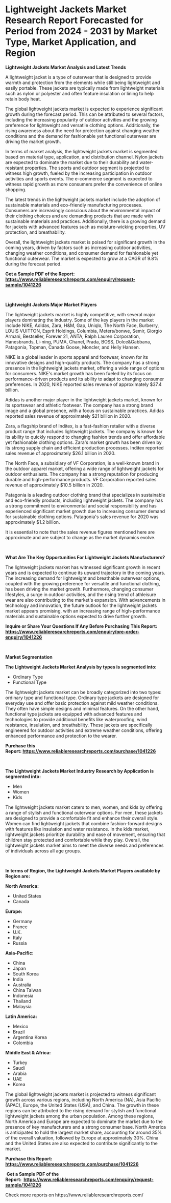 <p><h1>Lightweight Jackets Market Research Report Forecasted for Period from 2024 -  2031 by Market Type, Market Application, and Region</h1></p><p><strong>Lightweight Jackets Market Analysis and Latest Trends</strong></p>
<p><p>A lightweight jacket is a type of outerwear that is designed to provide warmth and protection from the elements while still being lightweight and easily portable. These jackets are typically made from lightweight materials such as nylon or polyester and often feature insulation or lining to help retain body heat.</p><p>The global lightweight jackets market is expected to experience significant growth during the forecast period. This can be attributed to several factors, including the increasing popularity of outdoor activities and the growing preference for lightweight and versatile clothing options. Additionally, the rising awareness about the need for protection against changing weather conditions and the demand for fashionable yet functional outerwear are driving the market growth.</p><p>In terms of market analysis, the lightweight jackets market is segmented based on material type, application, and distribution channel. Nylon jackets are expected to dominate the market due to their durability and water-resistant properties. The sports and outdoor segment is projected to witness high growth, fueled by the increasing participation in outdoor activities and sports events. The e-commerce segment is expected to witness rapid growth as more consumers prefer the convenience of online shopping.</p><p>The latest trends in the lightweight jackets market include the adoption of sustainable materials and eco-friendly manufacturing processes. Consumers are increasingly conscious about the environmental impact of their clothing choices and are demanding products that are made with sustainable materials and practices. Additionally, there is a growing demand for jackets with advanced features such as moisture-wicking properties, UV protection, and breathability.</p><p>Overall, the lightweight jackets market is poised for significant growth in the coming years, driven by factors such as increasing outdoor activities, changing weather conditions, and consumer demand for fashionable yet functional outerwear. The market is expected to grow at a CAGR of 9.8% during the forecast period.</p></p>
<p><strong>Get a Sample PDF of the Report:&nbsp; <a href="https://www.reliableresearchreports.com/enquiry/request-sample/1041226">https://www.reliableresearchreports.com/enquiry/request-sample/1041226</a></strong></p>
<p>&nbsp;</p>
<p><strong>Lightweight Jackets Major Market Players</strong></p>
<p><p>The lightweight jackets market is highly competitive, with several major players dominating the industry. Some of the key players in the market include NIKE, Adidas, Zara, H&M, Gap, Uniqlo, The North Face, Burberry, LOUIS VUITTON, Esprit Holdings, Columbia, Meters/bonwe, Semir, Giorgio Armani, Bestseller, Forever 21, ANTA, Ralph Lauren Corporation, Hanesbrands, Li-ning, PUMA, Chanel, Prada, BOSS, Dolce&Gabbana, Patagonia, Topman, Canada Goose, Moncler, and Helly Hansen.</p><p>NIKE is a global leader in sports apparel and footwear, known for its innovative designs and high-quality products. The company has a strong presence in the lightweight jackets market, offering a wide range of options for consumers. NIKE's market growth has been fueled by its focus on performance-driven products and its ability to adapt to changing consumer preferences. In 2020, NIKE reported sales revenue of approximately $37.4 billion.</p><p>Adidas is another major player in the lightweight jackets market, known for its sportswear and athletic footwear. The company has a strong brand image and a global presence, with a focus on sustainable practices. Adidas reported sales revenue of approximately $21 billion in 2020.</p><p>Zara, a flagship brand of Inditex, is a fast-fashion retailer with a diverse product range that includes lightweight jackets. The company is known for its ability to quickly respond to changing fashion trends and offer affordable yet fashionable clothing options. Zara's market growth has been driven by its strong supply chain and efficient production processes. Inditex reported sales revenue of approximately $26.1 billion in 2020.</p><p>The North Face, a subsidiary of VF Corporation, is a well-known brand in the outdoor apparel market, offering a wide range of lightweight jackets for outdoor enthusiasts. The company has a strong reputation for producing durable and high-performance products. VF Corporation reported sales revenue of approximately $10.5 billion in 2020.</p><p>Patagonia is a leading outdoor clothing brand that specializes in sustainable and eco-friendly products, including lightweight jackets. The company has a strong commitment to environmental and social responsibility and has experienced significant market growth due to increasing consumer demand for sustainable clothing options. Patagonia's sales revenue for 2020 was approximately $1.2 billion.</p><p>It is essential to note that the sales revenue figures mentioned here are approximate and are subject to change as the market dynamics evolve.</p></p>
<p>&nbsp;</p>
<p><strong>What Are The Key Opportunities For Lightweight Jackets Manufacturers?</strong></p>
<p><p>The lightweight jackets market has witnessed significant growth in recent years and is expected to continue its upward trajectory in the coming years. The increasing demand for lightweight and breathable outerwear options, coupled with the growing preference for versatile and functional clothing, has been driving the market growth. Furthermore, changing consumer lifestyles, a surge in outdoor activities, and the rising trend of athleisure wear are also contributing to the market's expansion. With advancements in technology and innovation, the future outlook for the lightweight jackets market appears promising, with an increasing range of high-performance materials and sustainable options expected to drive further growth.</p></p>
<p><strong>Inquire or Share Your Questions If Any Before Purchasing This Report: <a href="https://www.reliableresearchreports.com/enquiry/pre-order-enquiry/1041226">https://www.reliableresearchreports.com/enquiry/pre-order-enquiry/1041226</a></strong></p>
<p>&nbsp;</p>
<p><strong>Market Segmentation</strong></p>
<p><strong>The Lightweight Jackets Market Analysis by types is segmented into:</strong></p>
<p><ul><li>Ordinary Type</li><li>Functional Type</li></ul></p>
<p><p>The lightweight jackets market can be broadly categorized into two types: ordinary type and functional type. Ordinary type jackets are designed for everyday use and offer basic protection against mild weather conditions. They often have simple designs and minimal features. On the other hand, functional type jackets are equipped with advanced features and technologies to provide additional benefits like waterproofing, wind resistance, insulation, and breathability. These jackets are specifically engineered for outdoor activities and extreme weather conditions, offering enhanced performance and protection to the wearer.</p></p>
<p><strong>Purchase this Report:&nbsp;<a href="https://www.reliableresearchreports.com/purchase/1041226">https://www.reliableresearchreports.com/purchase/1041226</a></strong></p>
<p>&nbsp;</p>
<p><strong>The Lightweight Jackets Market Industry Research by Application is segmented into:</strong></p>
<p><ul><li>Men</li><li>Women</li><li>Kids</li></ul></p>
<p><p>The lightweight jackets market caters to men, women, and kids by offering a range of stylish and functional outerwear options. For men, these jackets are designed to provide a comfortable fit and enhance their overall style. Women can find lightweight jackets that combine fashion-forward designs with features like insulation and water resistance. In the kids market, lightweight jackets prioritize durability and ease of movement, ensuring that children stay protected and comfortable while they play. Overall, the lightweight jackets market aims to meet the diverse needs and preferences of individuals across all age groups.</p></p>
<p>&nbsp;</p>
<p><strong>In terms of Region, the Lightweight Jackets Market Players available by Region are:</strong></p>
<p>
    <p> <strong> North America: </strong>
        <ul>
            <li>United States</li>
            <li>Canada</li>
        </ul>
        </p> 
    <p> <strong> Europe: </strong>
        <ul>
            <li>Germany</li>
            <li>France</li>
            <li>U.K.</li>
            <li>Italy</li>
            <li>Russia</li>
        </ul>
        </p> 
    <p> <strong> Asia-Pacific: </strong>
        <ul>
            <li>China</li>
            <li>Japan</li>
            <li>South Korea</li>
            <li>India</li>
            <li>Australia</li>
            <li>China Taiwan</li>
            <li>Indonesia</li>
            <li>Thailand</li>
            <li>Malaysia</li>
        </ul>
        </p> 
    <p> <strong> Latin America: </strong>
        <ul>
            <li>Mexico</li>
            <li>Brazil</li>
            <li>Argentina Korea</li>
            <li>Colombia</li>
        </ul>
        </p> 
    <p> <strong> Middle East & Africa: </strong>
        <ul>
            <li>Turkey</li>
            <li>Saudi</li>
            <li>Arabia</li>
            <li>UAE</li>
            <li>Korea</li>
        </ul>
    </p>
    </p>
<p><p>The global lightweight jackets market is projected to witness significant growth across various regions, including North America (NA), Asia Pacific (APAC), Europe, the United States (USA), and China. The growth in these regions can be attributed to the rising demand for stylish and functional lightweight jackets among the urban population. Among these regions, North America and Europe are expected to dominate the market due to the presence of key manufacturers and a strong consumer base. North America is anticipated to hold the largest market share, accounting for around 35% of the overall valuation, followed by Europe at approximately 30%. China and the United States are also expected to contribute significantly to the market.</p></p>
<p><strong>Purchase this Report: <a href="https://www.reliableresearchreports.com/purchase/1041226">https://www.reliableresearchreports.com/purchase/1041226</a></strong></p>
<p>&nbsp;<strong>Get a Sample PDF of the Report:&nbsp;&nbsp;<a href="https://www.reliableresearchreports.com/enquiry/request-sample/1041226">https://www.reliableresearchreports.com/enquiry/request-sample/1041226</a></strong></p>
<p><strong></strong></p>
<p>Check more reports on https://www.reliableresearchreports.com/</p>
